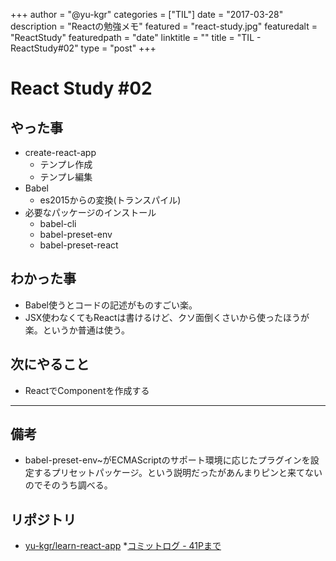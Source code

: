 +++
author = "@yu-kgr"
categories = ["TIL"]
date = "2017-03-28"
description = "Reactの勉強メモ"
featured = "react-study.jpg"
featuredalt = "ReactStudy"
featuredpath = "date"
linktitle = ""
title = "TIL - ReactStudy#02"
type = "post"
+++
# React Study #02

## やった事

* create-react-app
  * テンプレ作成
  * テンプレ編集
* Babel
  * es2015からの変換(トランスパイル)
* 必要なパッケージのインストール
  * babel-cli
  * babel-preset-env
  * babel-preset-react


## わかった事

* Babel使うとコードの記述がものすごい楽。
* JSX使わなくてもReactは書けるけど、クソ面倒くさいから使ったほうが楽。というか普通は使う。


## 次にやること

* ReactでComponentを作成する

---

## 備考

- babel-preset-env~がECMAScriptのサポート環境に応じたプラグインを設定するプリセットパッケージ。という説明だったがあんまりピンと来てないのでそのうち調べる。


## リポジトリ

* [yu-kgr/learn-react-app](https://github.com/yu-kgr/learn-react-app)
  *[コミットログ - 41Pまで](https://github.com/yu-kgr/learn-react-app/commit/eb59019dd89bae478e4db7494b6adff278ec66f2)
